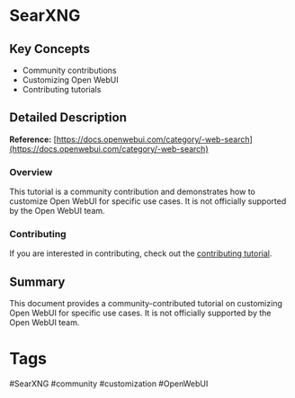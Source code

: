 # SearXNG

## Key Concepts
- Community contributions
- Customizing Open WebUI
- Contributing tutorials

## Detailed Description

**Reference:** [https://docs.openwebui.com/category/-web-search](https://docs.openwebui.com/category/-web-search)

### Overview
This tutorial is a community contribution and demonstrates how to customize Open WebUI for specific use cases. It is not officially supported by the Open WebUI team.

### Contributing
If you are interested in contributing, check out the [contributing tutorial](https://docs.openwebui.com/category/-web-search).

## Summary
This document provides a community-contributed tutorial on customizing Open WebUI for specific use cases. It is not officially supported by the Open WebUI team.

# Tags
#SearXNG #community #customization #OpenWebUI